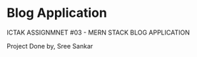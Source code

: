 # Blog Application
 ICTAK ASSIGNMNET #03 - MERN STACK BLOG APPLICATION

Project Done by,
Sree Sankar
